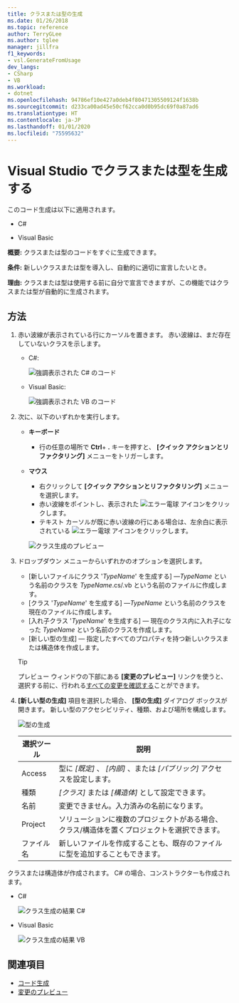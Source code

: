```yaml
---
title: クラスまたは型の生成
ms.date: 01/26/2018
ms.topic: reference
author: TerryGLee
ms.author: tglee
manager: jillfra
f1_keywords:
- vsl.GenerateFromUsage
dev_langs:
- CSharp
- VB
ms.workload:
- dotnet
ms.openlocfilehash: 94786ef10e427a0deb4f80471305509124f1638b
ms.sourcegitcommit: d233ca00ad45e50cf62cca0d0b95dc69f0a87ad6
ms.translationtype: HT
ms.contentlocale: ja-JP
ms.lasthandoff: 01/01/2020
ms.locfileid: "75595632"
---
```

# <a name="generate-a-class-or-type-in-visual-studio"></a>Visual Studio でクラスまたは型を生成する

このコード生成は以下に適用されます。

- C#

- Visual Basic

**概要:** クラスまたは型のコードをすぐに生成できます。

**条件:** 新しいクラスまたは型を導入し、自動的に適切に宣言したいとき。

**理由:** クラスまたは型は使用する前に自分で宣言できますが、この機能ではクラスまたは型が自動的に生成されます。

## <a name="how-to"></a>方法

1. 赤い波線が表示されている行にカーソルを置きます。 赤い波線は、まだ存在していないクラスを示します。

   - C#:

       ![強調表示された C# のコード](media/class-highlight-cs.png)

   - Visual Basic:

       ![強調表示された VB のコード](media/class-highlight-vb.png)

2. 次に、以下のいずれかを実行します。

   - **キーボード**
      - 行の任意の場所で **Ctrl**+ **.** キーを押すと、 **[クイック アクションとリファクタリング]** メニューをトリガーします。
   - **マウス**
      - 右クリックして **[クイック アクションとリファクタリング]** メニューを選択します。
      - 赤い波線をポイントし、表示された ![エラー電球](media/error-bulb.png) アイコンをクリックします。
      - テキスト カーソルが既に赤い波線の行にある場合は、左余白に表示されている ![エラー電球](media/error-bulb.png) アイコンをクリックします。

      ![クラス生成のプレビュー](media/class-preview-cs.png)

3. ドロップダウン メニューからいずれかのオプションを選択します。

   - [新しいファイルにクラス '*TypeName*' を生成する] &mdash;*TypeName* という名前のクラスを *TypeName*.cs/.vb という名前のファイルに作成します。
   - [クラス '*TypeName*' を生成する] &mdash;*TypeName* という名前のクラスを現在のファイルに作成します。
   - [入れ子クラス '*TypeName*' を生成する] &mdash; 現在のクラス内に入れ子になった *TypeName* という名前のクラスを作成します。
   - [新しい型の生成] &mdash; 指定したすべてのプロパティを持つ新しいクラスまたは構造体を作成します。

   > [!TIP]
   > プレビュー ウィンドウの下部にある **[変更のプレビュー]** リンクを使うと、選択する前に、行われる[すべての変更を確認する](../../ide/preview-changes.md)ことができます。

4. **[新しい型の生成]** 項目を選択した場合、 **[型の生成]** ダイアログ ボックスが開きます。 新しい型のアクセシビリティ、種類、および場所を構成します。

   ![型の生成](media/class-newtype-cs.png)

   選択ツール | 説明
   --- | ---
   Access | 型に *[既定]* 、 *[内部]* 、または *[パブリック]* アクセスを設定します。
   種類 | *[クラス]* または *[構造体]* として設定できます。
   名前 | 変更できません。入力済みの名前になります。
   Project | ソリューションに複数のプロジェクトがある場合、クラス/構造体を置くプロジェクトを選択できます。
   ファイル名 | 新しいファイルを作成することも、既存のファイルに型を追加することもできます。

クラスまたは構造体が作成されます。 C# の場合、コンストラクターも作成されます。

- C#

   ![クラス生成の結果 C#](media/class-result-cs.png)

- Visual Basic

   ![クラス生成の結果 VB](media/class-result-vb.png)

## <a name="see-also"></a>関連項目

- [コード生成](../code-generation-in-visual-studio.md)
- [変更のプレビュー](../../ide/preview-changes.md)
